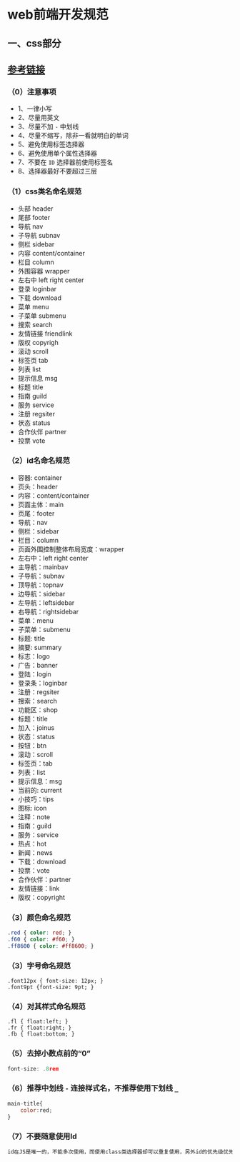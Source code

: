 # web前端开发规范
## 一、css部分
## [参考链接](http://nec.netease.com/standard/css-sort.html)
### （0）注意事项
- 1、一律小写
- 2、尽量用英文
- 3、尽量不加 `-` 中划线
- 4、尽量不缩写，除非一看就明白的单词
- 5、避免使用标签选择器
- 6、避免使用单个属性选择器
- 7、不要在 `ID` 选择器前使用标签名
- 8、选择器最好不要超过三层
### （1）css类名命名规范
* 头部 header
* 尾部 footer
* 导航 nav
* 子导航 subnav
* 侧栏 sidebar
* 内容 content/container  
* 栏目 column
* 外围容器 wrapper
* 左右中 left right center
* 登录 loginbar
* 下载 download
* 菜单 menu
* 子菜单 submenu
* 搜索 search
* 友情链接 friendlink
* 版权 copyrigh
* 滚动 scroll
* 标签页 tab
* 列表 list
* 提示信息 msg
* 标题 title
* 指南 guild
* 服务 service
* 注册 regsiter
* 状态 status
* 合作伙伴 partner
* 投票 vote
### （2）id名命名规范
* 容器: container  
* 页头：header  
* 内容：content/container
* 页面主体：main  
* 页尾：footer  
* 导航：nav
* 侧栏：sidebar  
* 栏目：column  
* 页面外围控制整体布局宽度：wrapper
* 左右中：left right center
* 主导航：mainbav  
* 子导航：subnav
* 顶导航：topnav  
* 边导航：sidebar  
* 左导航：leftsidebar
* 右导航：rightsidebar  
* 菜单：menu  
* 子菜单：submenu
* 标题: title  
* 摘要: summary
* 标志：logo  
* 广告：banner  
* 登陆：login  
* 登录条：loginbar
* 注册：regsiter  
* 搜索：search  
* 功能区：shop
* 标题：title  
* 加入：joinus  
* 状态：status  
* 按钮：btn
* 滚动：scroll  
* 标签页：tab  
* 列表：list  
* 提示信息：msg
* 当前的: current  
* 小技巧：tips  
* 图标: icon  
* 注释：note
* 指南：guild 
* 服务：service  
* 热点：hot  
* 新闻：news
* 下载：download  
* 投票：vote  
* 合作伙伴：partner
* 友情链接：link  
* 版权：copyright
### （3）颜色命名规范
```css
.red { color: red; }
.f60 { color: #f60; }
.ff8600 { color: #ff8600; }
```
### （3）字号命名规范
```
.font12px { font-size: 12px; }
.font9pt {font-size: 9pt; }
```
### （4）对其样式命名规范
```
.fl { float:left; }
.fr { float:right; }
.fb { float:bottom; }
```
### （5）去掉小数点前的“0”
```js
font-size: .8rem 
```
### （6）推荐中划线 `-` 连接样式名，不推荐使用下划线 `_`
```js
main-title{
    color:red;
}
```
### （7）不要随意使用Id
```js
id在JS是唯一的，不能多次使用，而使用class类选择器却可以重复使用，另外id的优先级优先与class，所以id应该按需使用，而不能滥用。
```